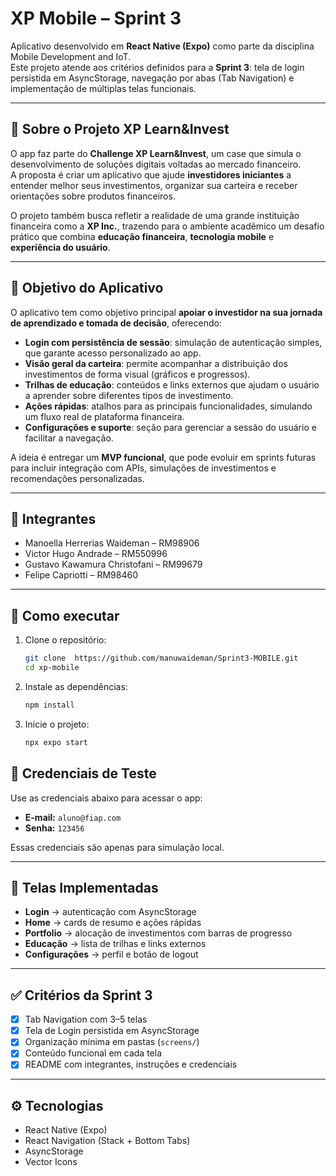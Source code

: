 # XP Mobile – Sprint 3

Aplicativo desenvolvido em **React Native (Expo)** como parte da disciplina Mobile Development and IoT.  
Este projeto atende aos critérios definidos para a **Sprint 3**: tela de login persistida em AsyncStorage, navegação por abas (Tab Navigation) e implementação de múltiplas telas funcionais.

---

## 📖 Sobre o Projeto XP Learn&Invest

O app faz parte do **Challenge XP Learn&Invest**, um case que simula o desenvolvimento de soluções digitais voltadas ao mercado financeiro.  
A proposta é criar um aplicativo que ajude **investidores iniciantes** a entender melhor seus investimentos, organizar sua carteira e receber orientações sobre produtos financeiros.

O projeto também busca refletir a realidade de uma grande instituição financeira como a **XP Inc.**, trazendo para o ambiente acadêmico um desafio prático que combina **educação financeira**, **tecnologia mobile** e **experiência do usuário**.

---

## 🎯 Objetivo do Aplicativo

O aplicativo tem como objetivo principal **apoiar o investidor na sua jornada de aprendizado e tomada de decisão**, oferecendo:

- **Login com persistência de sessão**: simulação de autenticação simples, que garante acesso personalizado ao app.  
- **Visão geral da carteira**: permite acompanhar a distribuição dos investimentos de forma visual (gráficos e progressos).  
- **Trilhas de educação**: conteúdos e links externos que ajudam o usuário a aprender sobre diferentes tipos de investimento.  
- **Ações rápidas**: atalhos para as principais funcionalidades, simulando um fluxo real de plataforma financeira.  
- **Configurações e suporte**: seção para gerenciar a sessão do usuário e facilitar a navegação.  

A ideia é entregar um **MVP funcional**, que pode evoluir em sprints futuras para incluir integração com APIs, simulações de investimentos e recomendações personalizadas.

---

## 👥 Integrantes
- Manoella Herrerias Waideman – RM98906  
- Victor Hugo Andrade – RM550996  
- Gustavo Kawamura Christofani – RM99679  
- Felipe Capriotti – RM98460  

---

## 🚀 Como executar

1. Clone o repositório:
   ```bash
   git clone  https://github.com/manuwaideman/Sprint3-MOBILE.git
   cd xp-mobile
   ```

2. Instale as dependências:
   ```bash
   npm install
   ```

3. Inicie o projeto:
   ```bash
   npx expo start
   ```

## 🔑 Credenciais de Teste

Use as credenciais abaixo para acessar o app:

- **E-mail:** `aluno@fiap.com`  
- **Senha:** `123456`

Essas credenciais são apenas para simulação local.

---

## 📱 Telas Implementadas

- **Login** → autenticação com AsyncStorage  
- **Home** → cards de resumo e ações rápidas  
- **Portfolio** → alocação de investimentos com barras de progresso  
- **Educação** → lista de trilhas e links externos  
- **Configurações** → perfil e botão de logout  

---

## ✅ Critérios da Sprint 3

- [x] Tab Navigation com 3–5 telas  
- [x] Tela de Login persistida em AsyncStorage  
- [x] Organização mínima em pastas (`screens/`)  
- [x] Conteúdo funcional em cada tela  
- [x] README com integrantes, instruções e credenciais  

---

## ⚙️ Tecnologias

- React Native (Expo)  
- React Navigation (Stack + Bottom Tabs)  
- AsyncStorage  
- Vector Icons  
